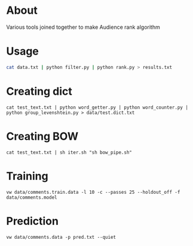 About
=====
Various tools joined together to make Audience rank algorithm

Usage
=====
```bash
cat data.txt | python filter.py | python rank.py > results.txt
```

Creating dict
=============
`cat test_text.txt | python word_getter.py | python word_counter.py | python group_levenshtein.py > data/test.dict.txt`

Creating BOW
============
`cat test_text.txt | sh iter.sh "sh bow_pipe.sh"`

Training
========
`vw data/comments.train.data -l 10 -c --passes 25 --holdout_off -f data/comments.model`

Prediction
==========
`vw data/comments.data -p pred.txt --quiet`